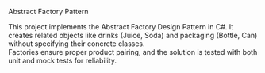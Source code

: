 Abstract Factory Pattern  

This project implements the Abstract Factory Design Pattern in C#. It creates related objects like drinks (Juice, Soda) and packaging (Bottle, Can) without specifying their concrete classes.  
Factories ensure proper product pairing, and the solution is tested with both unit and mock tests for reliability.  
